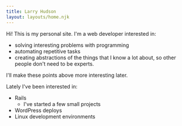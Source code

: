 ```yaml
---
title: Larry Hudson
layout: layouts/home.njk
---
```


Hi! This is my personal site. I'm a web developer interested in:

- solving interesting problems with programming
- automating repetitive tasks
- creating abstractions of the things that I know a lot about, so other people don't need to be experts.

I'll make these points above more interesting later.

Lately I've been interested in:

- Rails
  - I've started a few small projects
- WordPress deploys
- Linux development environments

